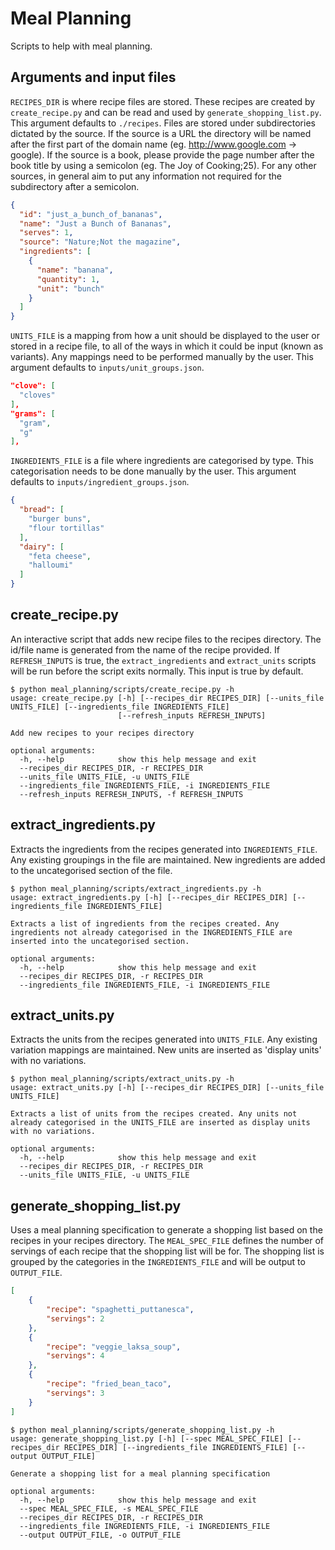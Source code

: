 # Meal Planning

Scripts to help with meal planning.

## Arguments and input files

```RECIPES_DIR``` is where recipe files are stored. These recipes are created by ```create_recipe.py``` and can be read and used by ```generate_shopping_list.py```. This argument defaults to ```./recipes```. Files are stored under subdirectories dictated by the source. If the source is a URL the directory will be named after the first part of the domain name (eg. http://www.google.com -> google). If the source is a book, please provide the page number after the book title by using a semicolon (eg. The Joy of Cooking;25). For any other sources, in general aim to put any information not required for the subdirectory after a semicolon.

```json
{
  "id": "just_a_bunch_of_bananas",
  "name": "Just a Bunch of Bananas",
  "serves": 1,
  "source": "Nature;Not the magazine",
  "ingredients": [
    {
      "name": "banana",
      "quantity": 1,
      "unit": "bunch"
    }
  ]
}
```

```UNITS_FILE``` is a mapping from how a unit should be displayed to the user or stored in a recipe file, to all of the ways in which it could be input (known as variants). Any mappings need to be performed manually by the user. This argument defaults to ```inputs/unit_groups.json```.

```json
"clove": [
  "cloves"
],
"grams": [
  "gram",
  "g"
],
```

```INGREDIENTS_FILE``` is a file where ingredients are categorised by type. This categorisation needs to be done manually by the user. This argument defaults to ```inputs/ingredient_groups.json```.

```json
{
  "bread": [
    "burger buns",
    "flour tortillas"
  ],
  "dairy": [
    "feta cheese",
    "halloumi"
  ]
}
```

## create_recipe.py

An interactive script that adds new recipe files to the recipes directory. The id/file name is generated from the name of the recipe provided. If ```REFRESH_INPUTS``` is true, the ```extract_ingredients``` and ```extract_units``` scripts will be run before the script exits normally. This input is true by default.

```shell script
$ python meal_planning/scripts/create_recipe.py -h
usage: create_recipe.py [-h] [--recipes_dir RECIPES_DIR] [--units_file UNITS_FILE] [--ingredients_file INGREDIENTS_FILE]
                        [--refresh_inputs REFRESH_INPUTS]

Add new recipes to your recipes directory

optional arguments:
  -h, --help            show this help message and exit
  --recipes_dir RECIPES_DIR, -r RECIPES_DIR
  --units_file UNITS_FILE, -u UNITS_FILE
  --ingredients_file INGREDIENTS_FILE, -i INGREDIENTS_FILE
  --refresh_inputs REFRESH_INPUTS, -f REFRESH_INPUTS
```

## extract_ingredients.py

Extracts the ingredients from the recipes generated into ```INGREDIENTS_FILE```. Any existing groupings in the file are maintained. New ingredients are added to the uncategorised section of the file.

```shell script
$ python meal_planning/scripts/extract_ingredients.py -h
usage: extract_ingredients.py [-h] [--recipes_dir RECIPES_DIR] [--ingredients_file INGREDIENTS_FILE]

Extracts a list of ingredients from the recipes created. Any ingredients not already categorised in the INGREDIENTS_FILE are inserted into the uncategorised section.

optional arguments:
  -h, --help            show this help message and exit
  --recipes_dir RECIPES_DIR, -r RECIPES_DIR
  --ingredients_file INGREDIENTS_FILE, -i INGREDIENTS_FILE

```

## extract_units.py

Extracts the units from the recipes generated into ```UNITS_FILE```.  Any existing variation mappings are maintained. New units are inserted as 'display units' with no variations.

```shell script
$ python meal_planning/scripts/extract_units.py -h
usage: extract_units.py [-h] [--recipes_dir RECIPES_DIR] [--units_file UNITS_FILE]

Extracts a list of units from the recipes created. Any units not already categorised in the UNITS_FILE are inserted as display units with no variations.

optional arguments:
  -h, --help            show this help message and exit
  --recipes_dir RECIPES_DIR, -r RECIPES_DIR
  --units_file UNITS_FILE, -u UNITS_FILE
```

## generate_shopping_list.py

Uses a meal planning specification to generate a shopping list based on the recipes in your recipes directory. The ```MEAL_SPEC_FILE``` defines the number of servings of each recipe that the shopping list will be for. The shopping list is grouped by the categories in the ```INGREDIENTS_FILE``` and will be output to ```OUTPUT_FILE```.

```json
[
    {
        "recipe": "spaghetti_puttanesca",
        "servings": 2
    },
    {
        "recipe": "veggie_laksa_soup",
        "servings": 4
    },
    {
        "recipe": "fried_bean_taco",
        "servings": 3
    }
]
```

```shell script
$ python meal_planning/scripts/generate_shopping_list.py -h
usage: generate_shopping_list.py [-h] [--spec MEAL_SPEC_FILE] [--recipes_dir RECIPES_DIR] [--ingredients_file INGREDIENTS_FILE] [--output OUTPUT_FILE]

Generate a shopping list for a meal planning specification

optional arguments:
  -h, --help            show this help message and exit
  --spec MEAL_SPEC_FILE, -s MEAL_SPEC_FILE
  --recipes_dir RECIPES_DIR, -r RECIPES_DIR
  --ingredients_file INGREDIENTS_FILE, -i INGREDIENTS_FILE
  --output OUTPUT_FILE, -o OUTPUT_FILE
```
